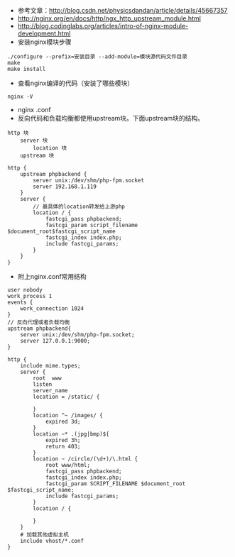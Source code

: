 - 参考文章：http://blog.csdn.net/physicsdandan/article/details/45667357
- http://nginx.org/en/docs/http/ngx_http_upstream_module.html
- http://blog.codinglabs.org/articles/intro-of-nginx-module-development.html
- 安装nginx模块步骤
```
./configure --prefix=安装目录 --add-module=模块源代码文件目录
make
make install
```
- 查看nginx编译的代码（安装了哪些模块）
```
nginx -V
```
- nginx .conf
- 反向代码和负载均衡都使用upstream块。下面upstream块的结构。
```
http 块
    server 块
        location 块
    upstream 块
```
```
http {
    upstream phpbackend {
        server unix:/dev/shm/php-fpm.socket
        server 192.168.1.119
    }
    server {
        // 最具体的location转发给上游php
        location / {
            fastcgi_pass phpbackend;
            fastcgi_param script_filename $document_root$fastcgi_script_name
            fastcgi_index index.php;
            include fastcgi_params;
        }
    }
}
```

- 附上nginx.conf常用结构
```
user nobody
work_process 1
events {
    work_connection 1024
}
// 反向代理或者负载均衡
upstream phpbackend{
    server unix:/dev/shm/php-fpm.socket;
    server 127.0.0.1:9000;
}

http {
    include mime.types;
    server {
        root  www
        listen
        server_name 
        location = /static/ {

        }
        location ^~ /images/ {
            expired 3d;
        }
        location ~* .(jpg|bmp)${
            expired 3h;
            return 403;
        }
        location ~ /circle/(\d+)/\.html {
            root www/html;
            fastcgi_pass phpbackend;
            fastcgi_index index.php;
            fastcgi_param SCRIPT_FILENAME $document_root $fastcgi_script_name;
            include fastcgi_params;
        }
        location / {

        }
    }
    # 加载其他虚拟主机
    include vhost/*.conf
}
```
